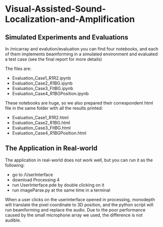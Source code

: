 # Visual-Assisted-Sound-Localization-and-Amplification

## Simulated Experiments and Evaluations
In /micarray and evalution/evaluation you can find four notebooks, and each of them implements beamforming in a simulated environment and evaluated a test case (see the final report for more details)

The files are:
- Evaluation_Case1_R1R2.ipynb
- Evaluation_Case2_R1BG.ipynb
- Evaluation_Case3_FltBG.ipynb
- Evaluation_Case4_R1BGPosition.ipynb

These notebooks are huge, so we also prepared their correspondent html file in the same folder with all the results printed:
- Evaluation_Case1_R1R2.html
- Evaluation_Case2_R1BG.html
- Evaluation_Case3_FltBG.html
- Evaluation_Case4_R1BGPosition.html

## The Application in Real-world
The application in real-world does not work well, but you can run it as the following:
- go to /UserInterface
- download Processing 4
- run UserInterface.pde by double clicking on it
- run imageParse.py at the same time in a terminal

When a user clicks on the userinterface opened in processing, monodepth will translate the pixel coordinate to 3D position, and the python script will run beamforming and replace the audio. Due to the poor performance caused by the small microphone array we used, the difference is not audible.
